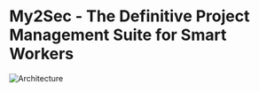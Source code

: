 # My2Sec - The Definitive Project Management Suite for Smart Workers

![Architecture](https://github.com/vaimee/my2sec/blob/main/img/architecture.jpg?raw=true)
